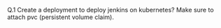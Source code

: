 Q.1 Create a deployment to deploy jenkins on kubernetes? Make sure to attach pvc (persistent volume claim).
